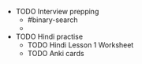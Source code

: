 - TODO Interview prepping
	- #binary-search
	-
- TODO Hindi practise
	- TODO Hindi Lesson 1 Worksheet
	- TODO Anki cards